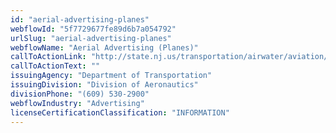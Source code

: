 ```yaml
---
id: "aerial-advertising-planes"
webflowId: "5f7729677fe89d6b7a054792"
urlSlug: "aerial-advertising-planes"
webflowName: "Aerial Advertising (Planes)"
callToActionLink: "http://state.nj.us/transportation/airwater/aviation/"
callToActionText: ""
issuingAgency: "Department of Transportation"
issuingDivision: "Division of Aeronautics"
divisionPhone: "(609) 530-2900"
webflowIndustry: "Advertising"
licenseCertificationClassification: "INFORMATION"
---
```

